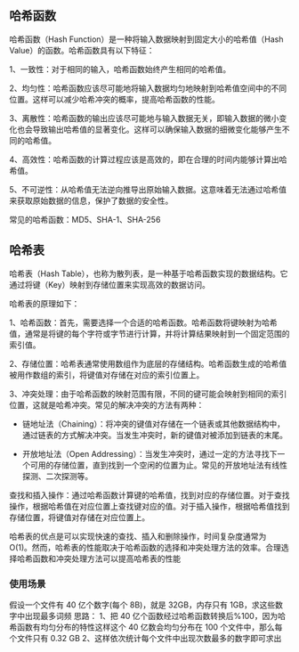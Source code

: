 ## 哈希函数

哈希函数（Hash Function）是一种将输入数据映射到固定大小的哈希值（Hash Value）的函数。哈希函数具有以下特征：

1、一致性：对于相同的输入，哈希函数始终产生相同的哈希值。

2、均匀性：哈希函数应该尽可能地将输入数据均匀地映射到哈希值空间中的不同位置。这样可以减少哈希冲突的概率，提高哈希函数的性能。

3、离散性：哈希函数的输出应该尽可能地与输入数据无关，即输入数据的微小变化也会导致输出哈希值的显著变化。这样可以确保输入数据的细微变化能够产生不同的哈希值。

4、高效性：哈希函数的计算过程应该是高效的，即在合理的时间内能够计算出哈希值。

5、不可逆性：从哈希值无法逆向推导出原始输入数据。这意味着无法通过哈希值来获取原始数据的信息，保护了数据的安全性。

常见的哈希函数：MD5、SHA-1、SHA-256

## 哈希表

哈希表（Hash Table），也称为散列表，是一种基于哈希函数实现的数据结构。它通过将键（Key）映射到存储位置来实现高效的数据访问。

哈希表的原理如下：

1、哈希函数：首先，需要选择一个合适的哈希函数。哈希函数将键映射为哈希值，通常是将键的每个字符或字节进行计算，并将计算结果映射到一个固定范围的索引值。

2、存储位置：哈希表通常使用数组作为底层的存储结构。哈希函数生成的哈希值被用作数组的索引，将键值对存储在对应的索引位置上。

3、冲突处理：由于哈希函数的映射范围有限，不同的键可能会映射到相同的索引位置，这就是哈希冲突。常见的解决冲突的方法有两种：

-   链地址法（Chaining）：将冲突的键值对存储在一个链表或其他数据结构中，通过链表的方式解决冲突。当发生冲突时，新的键值对被添加到链表的末尾。

-   开放地址法（Open Addressing）：当发生冲突时，通过一定的方法寻找下一个可用的存储位置，直到找到一个空闲的位置为止。常见的开放地址法有线性探测、二次探测等。

查找和插入操作：通过哈希函数计算键的哈希值，找到对应的存储位置。对于查找操作，根据哈希值在对应位置上查找键对应的值。对于插入操作，根据哈希值找到存储位置，将键值对存储在对应位置上。

哈希表的优点是可以实现快速的查找、插入和删除操作，时间复杂度通常为 O(1)。然而，哈希表的性能取决于哈希函数的选择和冲突处理方法的效率。合理选择哈希函数和冲突处理方法可以提高哈希表的性能

### 使用场景

假设一个文件有 40 亿个数字(每个 8B)，就是 32GB，内存只有 1GB，求这些数字中出现最多词频
思路：
1、把 40 亿个函数经过哈希函数转换后%100，因为哈希函数有均匀分布的特性这样这个 40 亿数会均匀分布在 100 个文件中，那么每个文件只有 0.32 GB
2、这样依次统计每个文件中出现次数最多的数字即可求出
